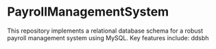 # PayrollManagementSystem
This repository implements a relational database schema for a robust payroll management system using MySQL. Key features include: ddsbh
